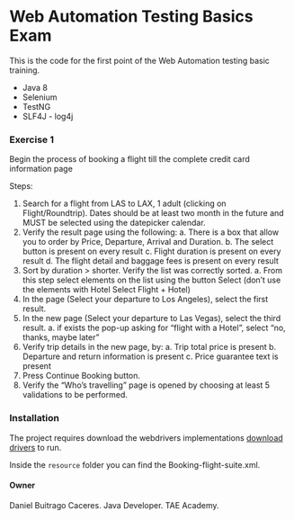 # Web Automation Testing Basics Exam

This is the code for the first point of the Web Automation testing basic training.

  - Java 8
  - Selenium
  - TestNG
  - SLF4J - log4j

### Exercise 1 

Begin the process of booking a flight till the complete credit card information page

Steps:

1. Search for a flight from LAS to LAX, 1 adult (clicking on Flight/Roundtrip). Dates should be at
least two month in the future and ​MUST​ be selected using the datepicker calendar.
2. Verify the result page using the following:
a. There is a box that allow you to order by Price, Departure, Arrival and Duration.
b. The select button is present on every result
c. Flight duration is present on every result
d. The flight detail and baggage fees is present on every result
3. Sort by duration > shorter. Verify the list was correctly sorted.
a. From this step select elements on the list using the button ​Select ​ (don’t use the
elements with Hotel ​Select Flight + Hotel​)
4. In the page (Select your departure to Los Angeles), select the first result.
5. In the new page (Select your departure to Las Vegas), select the third result.
a. if exists the pop-up asking for “flight with a Hotel”, select “no, thanks, maybe later”
6. Verify trip details in the new page, by:
a. Trip total price is present
b. Departure and return information is present
c. Price guarantee text is present
7. Press Continue Booking button.
8. Verify the “Who’s travelling” page is opened by choosing at least 5 validations to be
performed.

### Installation

The project requires download the webdrivers implementations [download drivers](https://www.selenium.dev/downloads/#browsersCollapse) to run.

Inside the ```resource```  folder you can find the Booking-flight-suite.xml.

#### Owner

Daniel Buitrago Caceres.
Java Developer.
TAE Academy.



